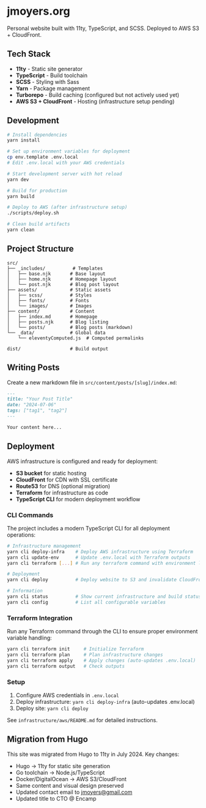 # jmoyers.org

Personal website built with 11ty, TypeScript, and SCSS. Deployed to AWS S3 +
CloudFront.

## Tech Stack

- **11ty** - Static site generator
- **TypeScript** - Build toolchain
- **SCSS** - Styling with Sass
- **Yarn** - Package management
- **Turborepo** - Build caching (configured but not actively used yet)
- **AWS S3 + CloudFront** - Hosting (infrastructure setup pending)

## Development

```bash
# Install dependencies
yarn install

# Set up environment variables for deployment
cp env.template .env.local
# Edit .env.local with your AWS credentials

# Start development server with hot reload
yarn dev

# Build for production
yarn build

# Deploy to AWS (after infrastructure setup)
./scripts/deploy.sh

# Clean build artifacts
yarn clean
```

## Project Structure

```
src/
├── _includes/          # Templates
│   ├── base.njk       # Base layout
│   ├── home.njk       # Homepage layout
│   └── post.njk       # Blog post layout
├── assets/            # Static assets
│   ├── scss/          # Styles
│   ├── fonts/         # Fonts
│   └── images/        # Images
├── content/           # Content
│   ├── index.md       # Homepage
│   ├── posts.njk      # Blog listing
│   └── posts/         # Blog posts (markdown)
└── _data/             # Global data
    └── eleventyComputed.js  # Computed permalinks

dist/                  # Build output
```

## Writing Posts

Create a new markdown file in `src/content/posts/[slug]/index.md`:

```markdown
---
title: "Your Post Title"
date: "2024-07-06"
tags: ["tag1", "tag2"]
---

Your content here...
```

## Deployment

AWS infrastructure is configured and ready for deployment:

- **S3 bucket** for static hosting
- **CloudFront** for CDN with SSL certificate
- **Route53** for DNS (optional migration)
- **Terraform** for infrastructure as code
- **TypeScript CLI** for modern deployment workflow

### CLI Commands

The project includes a modern TypeScript CLI for all deployment operations:

```bash
# Infrastructure management
yarn cli deploy-infra    # Deploy AWS infrastructure using Terraform
yarn cli update-env      # Update .env.local with Terraform outputs
yarn cli terraform [...] # Run any terraform command with environment loaded

# Deployment
yarn cli deploy          # Deploy website to S3 and invalidate CloudFront

# Information
yarn cli status          # Show current infrastructure and build status
yarn cli config          # List all configurable variables
```

### Terraform Integration

Run any Terraform command through the CLI to ensure proper environment variable
handling:

```bash
yarn cli terraform init     # Initialize Terraform
yarn cli terraform plan     # Plan infrastructure changes
yarn cli terraform apply    # Apply changes (auto-updates .env.local)
yarn cli terraform output   # Check outputs
```

### Setup

1. Configure AWS credentials in `.env.local`
2. Deploy infrastructure: `yarn cli deploy-infra` (auto-updates .env.local)
3. Deploy site: `yarn cli deploy`

See `infrastructure/aws/README.md` for detailed instructions.

## Migration from Hugo

This site was migrated from Hugo to 11ty in July 2024. Key changes:

- Hugo → 11ty for static site generation
- Go toolchain → Node.js/TypeScript
- Docker/DigitalOcean → AWS S3/CloudFront
- Same content and visual design preserved
- Updated contact email to jmoyers@gmail.com
- Updated title to CTO @ Encamp
